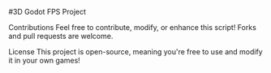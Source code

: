 #3D Godot FPS Project

Contributions
Feel free to contribute, modify, or enhance this script! Forks and pull requests are welcome.

License
This project is open-source, meaning you're free to use and modify it in your own games!

